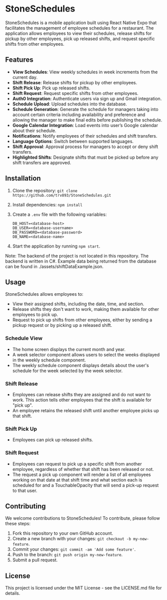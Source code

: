 # StoneSchedules

StoneSchedules is a mobile application built using React Native Expo that facilitates the management of employee schedules for a restaurant. The application allows employees to view their schedules, release shifts for pickup by other employees, pick up released shifts, and request specific shifts from other employees.

## Features

- **View Schedules**: View weekly schedules in week increments from the current day.
- **Shift Release**: Release shifts for pickup by other employees.
- **Shift Pick Up**: Pick up released shifts.
- **Shift Request**: Request specific shifts from other employees.
- **Auth0 Integration**: Authenticate users via sign up and Gmail integration.
- **Schedule Upload**: Upload schedules into the database.
- **Schedule Generation**: Generate the schedule for managers taking into account certain criteria including availability and preference and allowing the manager to make final edits before publishing the schedule.
- **Google Calendar Integration**: Load events into user’s Google calendar about their schedule.
- **Notifications**: Notify employees of their schedules and shift transfers.
- **Language Options**: Switch between supported languages.
- **Shift Approval**: Approval process for managers to accept or deny shift transfers.
- **Highlighted Shifts**: Designate shifts that must be picked up before any shift transfers are approved.

## Installation

1. Clone the repository: `git clone https://github.com/trv893/StoneSchedules.git`
2. Install dependencies: `npm install`
3. Create a `.env` file with the following variables:

    ```
    DB_HOST=<database-host>
    DB_USER=<database-username>
    DB_PASSWORD=<database-password>
    DB_NAME=<database-name>
    ```

4. Start the application by running `npm start`.

Note: The backend of the project is not located in this repository. The backend is written in C#. Example data being returned from the database can be found in ./assets/shiftDataExample.json.

## Usage

StoneSchedules allows employees to:

- View their assigned shifts, including the date, time, and section.
- Release shifts they don't want to work, making them available for other employees to pick up.
- Request to pick up shifts from other employees, either by sending a pickup request or by picking up a released shift.

### Schedule View

- The home screen displays the current month and year.
- A week selector component allows users to select the weeks displayed in the weekly schedule component.
- The weekly schedule component displays details about the user's schedule for the week selected by the week selector.

### Shift Release

- Employees can release shifts they are assigned and do not want to work. This action tells other employees that the shift is available for "pick up".
- An employee retains the released shift until another employee picks up that shift.

### Shift Pick Up

- Employees can pick up released shifts.

### Shift Request

- Employees can request to pick up a specific shift from another employee, regardless of whether that shift has been released or not.
- The request a pick up component will render a list of all employees working on that date at that shift time and what section each is scheduled for and a TouchableOpacity that will send a pick-up request to that user.

## Contributing

We welcome contributions to StoneSchedules! To contribute, please follow these steps:

1. Fork this repository to your own GitHub account.
2. Create a new branch with your changes: `git checkout -b my-new-feature`.
3. Commit your changes: `git commit -am 'Add some feature'`.
4. Push to the branch: `git push origin my-new-feature`.
5. Submit a pull request.

## License

This project is licensed under the MIT License - see the LICENSE.md file for details.
